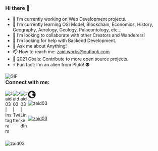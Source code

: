 ### Hi there 👋

- 🔭 I’m currently working on Web Development projects.
- 🌱 I’m currently learning OSI Model, Blockchain, Economics, History, Geography, Aerology, Geology, Palaeontology, etc...
- 👯 I’m looking to collaborate with other Creators and Wanderers!
- 🤔 I’m looking for help with Backend Development.
- 💬 Ask me about Anything!
- 📫 How to reach me: zaid.works@outlook.com
- 🥅 2021 Goals: Contribute to more open source projects.
- ⚡ Fun fact: I'm an alien from Pluto! 👽

<img align="left" alt="GIF" src="https://github.com/abhisheknaiidu/abhisheknaiidu/blob/master/code.gif?raw=true" width="500" />

### Connect with me:

[<img align="left" alt="zaid03 | Instagram" width="24px" src="https://cdn.jsdelivr.net/npm/simple-icons@v3/icons/instagram.svg" />][instagram]

[<img align="left" alt="zaid03 | Twitter" width="24px" src="https://cdn.jsdelivr.net/npm/simple-icons@v3/icons/twitter.svg" />][twitter]

[<img align="left" alt="zaid03 | LinkedIn" width="24px" src="https://cdn.jsdelivr.net/npm/simple-icons@v3/icons/linkedin.svg" />][linkedin]

[<img align="left" alt="zaid.works" width="24px" src="https://raw.githubusercontent.com/iconic/open-iconic/master/svg/globe.svg" />][website]

[website]: http://zaid.works
[twitter]: https://twitter.com/zaid03_
[instagram]: https://instagram.com/zaid03
[linkedin]: https://linkedin.com/in/zaid03

<br>

<p><img align="left" src="https://github-readme-stats.vercel.app/api/top-langs?username=zaid03&show_icons=true&locale=en&layout=compact" alt="zaid03" /></p>

<br>
<br>

<p align="left"> <a href="https://github.com/ryo-ma/github-profile-trophy"><img src="https://github-profile-trophy.vercel.app/?username=zaid03" alt="zaid03" /></a> </p>

<br>
<br>

<p align="left"> <img src="https://komarev.com/ghpvc/?username=zaid03&label=Profile%20views&color=0e75b6&style=flat" alt="zaid03" /> </p>

<br>
